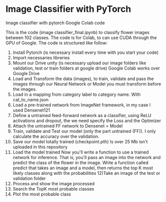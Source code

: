 # Image Classifier with PyTorch
Image classifier with pytorch
Google Colab code


This is the code (image classifier_final.ipynb) to classify flower images between 102 classes. The code is for Colab, to can use CUDA through the GPU of Google. The code is structured like follow:

1) Install Pytorch (is necessary install every time with you start your code)
2) Import necessaries libreries
3) Mount our Drive unity (is necessary upload our image folders like validation, test or train folders at google drive) Google Colab works over Google Drive
4) Load and Transform the data (images), to train, validate and pass the images through our Neural Network or Model you must transform before the images.
5) Load in a mapping from category label to category name. With cat_to_name.json
6) Load a pre-trained network from ImageNet framework, in my case I used Densenet121
7) Define a untrained feed-forward network as a classifier, using ReLU activations and dropout, the we need specify the Loss and the Optimizer
8) Attach the untrained FF network to Densenet = Model
9) Train, validate and Test our model (only the part untrained (FF)). I only calculate the accuracy over the validation.
10) Save our model totally trained (checkpoint.pth) Is over 25 Mb isn't uploaded in this repository
11) Load the model trained
Now you'll write a function to use a trained network for inference. That is, you'll pass an image into the network and predict the class of the flower in the image. Write a function called predict that takes an image and a model, then returns the top  K  most likely classes along with the probabilities
12)Take an image of the test or validation folder
13) Process and show the image processed
14) Search the TopK most probable classes
15) Plot the most probable class
